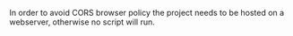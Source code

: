 In order to avoid CORS browser policy the project needs to be hosted on a webserver, otherwise no script will run.
